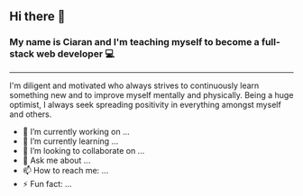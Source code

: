 ## Hi there 👋
### My name is Ciaran and I'm teaching myself to become a full-stack web developer 💻
-----------------
I'm diligent and motivated who always strives to continuously learn something new and to improve myself mentally and physically. Being a huge optimist, I always seek spreading positivity in everything amongst myself and others.

- 🔭 I’m currently working on ...
- 🌱 I’m currently learning ...
- 👯 I’m looking to collaborate on ...
- 💬 Ask me about ...
- 📫 How to reach me: ...
- ⚡ Fun fact: ...

